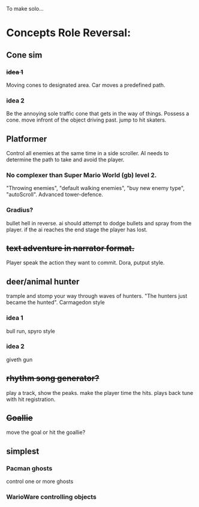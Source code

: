 To make solo...
# Concepts Role Reversal:

## Cone sim
### ~~idea 1~~
Moving cones to designated area. Car moves a predefined path.
### idea 2
Be the annoying sole traffic cone that gets in the way of things. Possess a cone. move infront of the object driving past. jump to hit skaters.

## Platformer
Control all enemies at the same time in a side scroller. AI needs to determine the path to take and avoid the player.
### No complexer than Super Mario World (gb) level 2. 
"Throwing enemies", "default walking enemies", "buy new enemy type", "autoScroll". Advanced tower-defence.
### Gradius?
bullet hell in reverse. ai should attempt to dodge bullets and spray from the player. if the ai reaches the end stage the player has lost.

## ~~text adventure in narrator format.~~
Player speak the action they want to commit. Dora, putput style.

## deer/animal hunter
trample and stomp your way through waves of hunters. "The hunters just became the hunted". Carmagedon style 
### idea 1
bull run, spyro style
### idea 2
giveth gun

## ~~rhythm song generator?~~
play a track, show the peaks. make the player time the hits. plays back tune with hit registration.

## ~~Goallie~~
move the goal or hit the goallie?

## simplest
### Pacman ghosts
control one or more ghosts
### WarioWare controlling objects
